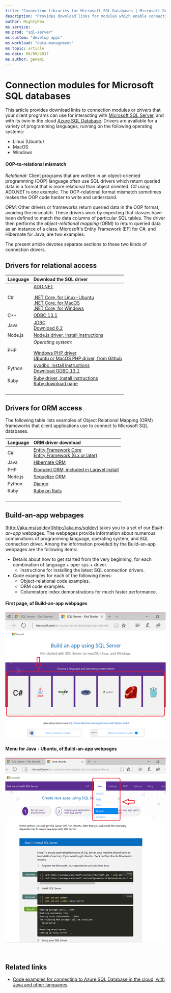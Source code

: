 ```yaml
---
title: "Connection libraries for Microsoft SQL Databases | Microsoft Docs"
description: "Provides download links for modules which enable connection to Microsoft SQL Server and Azure SQL Database, from a variety of client programming languages."
author: MightyPen
ms.service:
ms.prod: "sql-server"
ms.custom: "develop apps"
ms.workload: "data-management"
ms.topic: article
ms.date: 08/09/2017
ms.author: genemi
---
```

# Connection modules for Microsoft SQL databases

This article provides download links to connection modules or *drivers* that your client programs can use for interacting with [Microsoft SQL Server](../index.md), and with its twin in the cloud [Azure SQL Database](http://docs.microsoft.com/azure/sql-database/). Drivers are available for a variety of programming languages, running on the following operating systems:

- Linux (Ubuntu)
- MacOS
- Windows


#### OOP-to-relational mismatch

*Relational*: Client programs that are written in an object-oriented programming (OOP) language often use SQL drivers which return queried data in a format that is more relational than object oriented. C# using ADO.NET is one example. The OOP-relational format mismatch sometimes makes the OOP code harder to write and understand.

*ORM*: Other drivers or frameworks return queried data in the OOP format, avoiding the mismatch. These drivers work by expecting that classes have been defined to match the data columns of particular SQL tables. The driver then performs the *object-relational mapping* (ORM) to return queried data as an instance of a class. Microsoft's Entity Framework (EF) for C#, and Hibernate for Java, are two examples.

The present article devotes separate sections to these two kinds of connection drivers.


<a name="anchor-20-drivers-relational-access" />

## Drivers for relational access


<!--
Each given Microsoft Download Center page should be enhanced
with a link to the next NEWER version page, on the day that the
original page is no longer the latest because the newer page is being added.
But this policy is not agreed on or observed,
putting the links in the following table at risk for being outdated.

PHP driver in Github.com also uses this FWLink:  http://go.microsoft.com/fwlink/?LinkID=518036 ,
although the FWLink is less precise than is http://github.com/Microsoft/msphpsql/tree/dev#install-unix .
-->


| Language | Download the SQL driver |
| :------- | :---------------------- |
| C#       | [ADO.NET](http://www.microsoft.com/net/download/)<br /><br />[.NET Core, for Linux-Ubuntu](https://www.microsoft.com/net/core#Ubuntu)<br />[.NET Core, for MacOS](https://www.microsoft.com/net/core#macos)<br />[.NET Core, for Windows](https://www.microsoft.com/net/core) |
| C++      | [ODBC 13.1](http://docs.microsoft.com/sql/connect/odbc/download-odbc-driver-for-sql-server) |
| Java     | [JDBC](http://go.microsoft.com/fwlink/?LinkId=245496)<br />[Download 6.2](http://www.microsoft.com/download/details.aspx?id=55539) |
| Node.js  | [Node.js driver, install instructions](http://docs.microsoft.com/sql/connect/node-js/step-1-configure-development-environment-for-node-js-development) |
| PHP      | *Operating system:*<br /><br />[Windows PHP driver](http://www.microsoft.com/download/details.aspx?id=20098)<br />[Ubuntu or MacOS PHP driver, from Github](http://github.com/Microsoft/msphpsql/tree/dev#install-unix) |
| Python   | [pyodbc, install instructions](http://docs.microsoft.com/sql/connect/python/pyodbc/step-1-configure-development-environment-for-pyodbc-python-development)<br />[Download ODBC 13.1](http://docs.microsoft.com/sql/connect/odbc/download-odbc-driver-for-sql-server) |
| Ruby     | [Ruby driver, install instructions](https://docs.microsoft.com/sql/connect/ruby/step-1-configure-development-environment-for-ruby-development)<br />[Ruby download page](https://rubyinstaller.org/downloads/) |
| &nbsp; | <br /> |


<a name="anchor-40-drivers-orm-access" />

## Drivers for ORM access


The following table lists examples of Object Relational Mapping (ORM) frameworks that client applications use to connect to Microsoft SQL databases.


| Language | ORM driver download |
| :------- | :------------------ |
| C# | [Entity Framework Core](http://docs.microsoft.com/ef/core/)<br />[Entity Framework (6.x or later)](http://docs.microsoft.com/ef/) |
| Java | [Hibernate ORM](http://hibernate.org/orm)|
| PHP | [Eloquent ORM, included in Laravel install](http://laravel.com/docs/) |
| Node.js | [Sequelize ORM](http://docs.sequelizejs.com) |
| Python | [Django](http://www.djangoproject.com/) |
| Ruby | [Ruby on Rails](http://rubyonrails.org/) |
| &nbsp; | <br /> |


<a name="anchor-60-build-an-app-webpages" />

## Build-an-app webpages


[http://aka.ms/sqldev](http://aka.ms/sqldev) takes you to a set of our *Build-an-app* webpages. The webpages provide information about numerous combinations of programming language, operating system, and SQL connection driver. Among the information provided by the Build-an-app webpages are the following items:

- Details about how to get started from the very beginning, for each combination of language + oper sys + driver.
    - Instructions for installing the latest SQL connection drivers.
- Code examples for each of the following items:
    - Object-relational code examples.
    - ORM code examples.
    - Columnstore index demonstrations for much faster performance.


#### First page, of Build-an-app webpages

![Build-an-app webpages, first page screenshot][image-ref-163-buildanapp-webpages-first-page]


#### Menu for Java - Ubuntu, of Build-an-app webpages

![Build-an-app webpages, menu Java Ubuntu][image-ref-167-buildanapp-webpages-menu-java-ubuntu]


&nbsp;


## Related links

- [Code examples for connecting to Azure SQL Database in the cloud, with Java and other languages](http://docs.microsoft.com/azure/sql-database/sql-database-connect-query-java).


<!-- Image references -->

[image-ref-163-buildanapp-webpages-first-page]: ./media/homepage-sql-connection-drivers/gm-aka-ms-sqldev-choose-language-g21.png
[image-ref-167-buildanapp-webpages-menu-java-ubuntu]: ./media/homepage-sql-connection-drivers/gm-aka-ms-sqldev-java-ubuntu-c31.png
